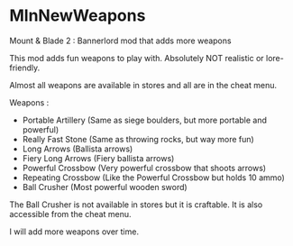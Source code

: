 # MlnNewWeapons
Mount & Blade 2 : Bannerlord mod that adds more weapons

This mod adds fun weapons to play with. Absolutely NOT realistic or lore-friendly.

Almost all weapons are available in stores and all are in the cheat menu.

Weapons :
- Portable Artillery (Same as siege boulders, but more portable and powerful)
- Really Fast Stone (Same as throwing rocks, but way more fun)
- Long Arrows (Ballista arrows)
- Fiery Long Arrows (Fiery ballista arrows)
- Powerful Crossbow (Very powerful crossbow that shoots arrows)
- Repeating Crossbow (Like the Powerful Crossbow but holds 10 ammo)
- Ball Crusher (Most powerful wooden sword)

The Ball Crusher is not available in stores but it is craftable. It is also accessible from the cheat menu.

I will add more weapons over time.
